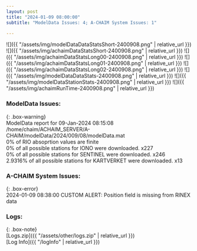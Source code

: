 ```yaml
---
layout: post
title: "2024-01-09 08:00:00"
subtitle: "ModelData Issues: 4; A-CHAIM System Issues: 1"

---
```


![]({{ "/assets/img/modelDataDataStatsShort-2400908.png" | relative_url }})
![]({{ "/assets/img/achaimDataStatsShort-2400908.png" | relative_url }})
![]({{ "/assets/img/achaimDataStatsLong00-2400908.png" | relative_url }})
![]({{ "/assets/img/achaimDataStatsLong01-2400908.png" | relative_url }})
![]({{ "/assets/img/achaimDataStatsLong02-2400908.png" | relative_url }})
![]({{ "/assets/img/modelDataDataStats-2400908.png" | relative_url }})
![]({{ "/assets/img/modelDataStationStats-2400908.png" | relative_url }})
![]({{ "/assets/img/achaimRunTime-2400908.png" | relative_url }})


### ModelData Issues:  
  
{: .box-warning}  
 ModelData report for 09-Jan-2024 08:15:08   
 /home/chaim/ACHAIM_SERVER/A-CHAIM/modelData/2024/009/08/modelData.mat   
 0% of RIO absoprtion values are finite   
 0% of all possible stations for IONO were downloaded. x227   
 0% of all possible stations for SENTINEL were downloaded. x246   
 2.9316% of all possible stations for KARTVERKET were downloaded. x13   
  
### A-CHAIM System Issues:  
  
{: .box-error}  
2024-01-09 08:38:00 CUSTOM ALERT: Position field is missing from RINEX data  

### Logs:  
  
{: .box-note}  
[Logs.zip]({{ "/assets/other/logs.zip" | relative_url }})  
[Log Info]({{ "/logInfo" | relative_url }})  
